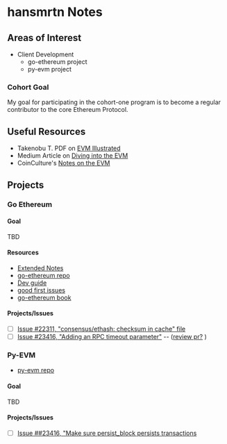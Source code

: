 # hansmrtn Notes

## Areas of Interest

- Client Development
    - go-ethereum project
    - py-evm project


### Cohort Goal 

My goal for participating in the cohort-one program is to become a regular contributor to the core Ethereum Protocol. 

## Useful Resources

- Takenobu T. PDF on [EVM Illustrated](https://takenobu-hs.github.io/downloads/ethereum_evm_illustrated.pdf)
- Medium Article on [Diving into the EVM](https://blog.qtum.org/diving-into-the-ethereum-vm-6e8d5d2f3c30)
- CoinCulture's [Notes on the EVM](https://github.com/CoinCulture/evm-tools/blob/master/analysis/guide.md)

## Projects

### Go Ethereum 

#### Goal

TBD

#### Resources

- [Extended Notes](https://hackmd.io/eW_VaqZBTkeOTgkLyDmjdw)
- [go-ethereum repo](https://github.com/ethereum/go-ethereum)
- [Dev guide](https://geth.ethereum.org/docs/developers/devguide)
- [good first issues](https://github.com/ethereum/go-ethereum/issues?q=is%3Aissue+is%3Aopen+label%3A%22good+first+issue%22)
- [go-ethereum book](https://goethereumbook.org/en/)

#### Projects/Issues 

- [ ] [Issue #22311, "consensus/ethash: checksum in cache" file](https://github.com/ethereum/go-ethereum/issues/22311)
- [ ] [Issue #23416, "Adding an RPC timeout parameter"](https://github.com/ethereum/go-ethereum/issues/23416) -- ([review pr?](https://github.com/reds/go-ethereum/commit/4d5d95ca49e390172b53d9f9eb548123be0a0927) )

### Py-EVM
- [py-evm repo](https://github.com/ethereum/py-evm)

#### Goal
TBD

#### Projects/Issues

- [ ] [Issue ##23416, "Make sure persist_block persists transactions](https://github.com/ethereum/py-evm/issues/1925)